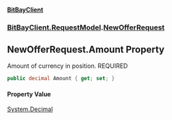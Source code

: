 #### [BitBayClient](./index.md 'index')
### [BitBayClient.RequestModel](./BitBayClient-RequestModel.md 'BitBayClient.RequestModel').[NewOfferRequest](./BitBayClient-RequestModel-NewOfferRequest.md 'BitBayClient.RequestModel.NewOfferRequest')
## NewOfferRequest.Amount Property
Amount of currency in position. REQUIRED  
```csharp
public decimal Amount { get; set; }
```
#### Property Value
[System.Decimal](https://docs.microsoft.com/en-us/dotnet/api/System.Decimal 'System.Decimal')  
